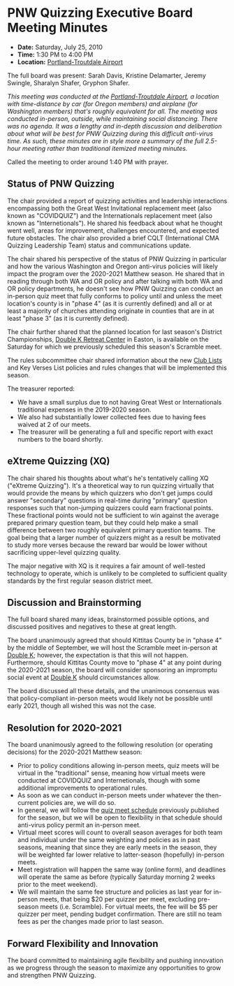 # PNW Quizzing Executive Board Meeting Minutes

- **Date:** Saturday, July 25, 2010
- **Time:** 1:30 PM to 4:00 PM
- **Location:** [Portland-Troutdale Airport](https://skyvector.com/airport/TTD/Portland-Troutdale-Airport)

The full board was present: Sarah Davis, Kristine Delamarter, Jeremy Swingle, Sharalyn Shafer, Gryphon Shafer.

*This meeting was conducted at the [Portland-Troutdale Airport](https://skyvector.com/airport/TTD/Portland-Troutdale-Airport), a location with time-distance by car (for Oregon members) and airplane (for Washington members) that's roughly equivalent for all. The meeting was conducted in-person, outside, while maintaining social distancing. There was no agenda. It was a lengthy and in-depth discussion and deliberation about what will be best for PNW Quizzing during this difficult anti-virus time. As such, these minutes are in style more a summary of the full 2.5-hour meeting rather than traditional itemized meeting minutes.*

Called the meeting to order around 1:40 PM with prayer.

## Status of PNW Quizzing

The chair provided a report of quizzing activities and leadership interactions encompassing both the Great West Invitational replacement meet (also known as "COVIDQUIZ") and the Internationals replacement meet (also known as "Internetionals"). He shared his feedback about what he thought went well, areas for improvement, challenges encountered, and expected future obstacles. The chair also provided a brief CQLT (International CMA Quizzing Leadership Team) status and communications update.

The chair shared his perspective of the status of PNW Quizzing in particular and how the various Washington and Oregon anti-virus policies will likely impact the program over the 2020-2021 Matthew season. He shared that in reading through both WA and OR policy and after talking with both WA and OR policy departments, he doesn't see how PNW Quizzing can conduct an in-person quiz meet that fully conforms to policy until and unless the meet location's county is in "phase 4" (as it is currently defined) and all or at least a majority of churches attending originate in counties that are in at least "phase 3" (as it is currently defined).

The chair further shared that the planned location for last season's District Championships, [Double K Retreat Center](https://www.doublek.org/) in Easton, is available on the Saturday for which we previously scheduled this season's Scramble meet.

The rules subcommittee chair shared information about the new [Club Lists](/years_past_archive/2020-2021_matt/club_lists.md) and Key Verses List policies and rules changes that will be implemented this season.

The treasurer reported:

- We have a small surplus due to not having Great West or Internationals traditional expenses in the 2019-2020 season.
- We also had substantially lower collected fees due to having fees waived at 2 of our meets.
- The treasurer will be generating a full and specific report with exact numbers to the board shortly.

## eXtreme Quizzing (XQ)

The chair shared his thoughts about what's he's tentatively calling XQ ("eXtreme Quizzing"). It's a theoretical way to run quizzing virtually that would provide the means by which quizzers who don't get jumps could answer "secondary" questions in real-time during "primary" question responses such that non-jumping quizzers could earn fractional points. These fractional points would not be sufficient to win against the average prepared primary question team, but they could help make a small difference between two roughly equivalent primary question teams. The goal being that a larger number of quizzers might as a result be motivated to study more verses because the reward bar would be lower without sacrificing upper-level quizzing quality.

The major negative with XQ is it requires a fair amount of well-tested technology to operate, which is unlikely to be completed to sufficient quality standards by the first regular season district meet.

## Discussion and Brainstorming

The full board shared many ideas, brainstormed possible options, and discussed positives and negatives to these at great length.

The board unanimously agreed that should Kittitas County be in "phase 4" by the middle of September, we will host the Scramble meet in-person at [Double K](https://www.doublek.org/); however, the expectation is that this will not happen. Furthermore, should Kittitas County move to "phase 4" at any point during the 2020-2021 season, the board will consider sponsoring an impromptu social event at [Double K](https://www.doublek.org/) should circumstances allow.

The board discussed all these details, and the unanimous consensus was that policy-compliant in-person meets would likely not be possible until early 2021, though all wished this was not the case.

## Resolution for 2020-2021

The board unanimously agreed to the following resolution (or operating decisions) for the 2020-2021 Matthew season:

- Prior to policy conditions allowing in-person meets, quiz meets will be virtual in the "traditional" sense, meaning how virtual meets were conducted at COVIDQUIZ and Internetionals, though with some additional improvements to operational rules.
- As soon as we can conduct in-person meets under whatever the then-current policies are, we will do so.
- In general, we will follow the [quiz meet schedule](/years_past_archive/2020-2021_matt/meet_schedule.md) previously published for the season, but we will be open to flexibility in that schedule should anti-virus policy permit an in-person meet.
- Virtual meet scores will count to overall season averages for both team and individual under the same weighting and policies as in past seasons, meaning that since they are early meets in the season, they will be weighted far lower relative to latter-season (hopefully) in-person meets.
- Meet registration will happen the same way (online form), and deadlines will operate the same as before (typically Saturday morning 2 weeks prior to the meet weekend).
- We will maintain the same fee structure and policies as last year for in-person meets, that being $20 per quizzer per meet, excluding pre-season meets (i.e. Scramble). For virtual meets, the fee will be $5 per quizzer per meet, pending budget confirmation. There are still no team fees as per the changes made prior to last season.

## Forward Flexibility and Innovation

The board committed to maintaining agile flexibility and pushing innovation as we progress through the season to maximize any opportunities to grow and strengthen PNW Quizzing.
